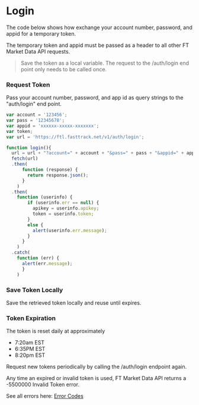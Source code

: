 # Login

The code below shows how exchange your account number, password, and appid for a temporary token.

The temporary token and appid must be passed as a header to all other FT Market Data API requests.

>Save the token as a local variable. The request to the /auth/login end point only needs to be called once.

### Request Token

Pass your account number, password, and app id as query strings to the "auth/login" end point.

```javascript
var account = '123456';
var pass = '12345678';
var appid = 'xxxxxx-xxxxx-xxxxxxx';
var token;
var url = 'https://ftl.fasttrack.net/v1/auth/login';

function login(){
  url = url + "?account=" + account + "&pass=" + pass + "&appid=" + appid;
  fetch(url)
  .then(
      function (response) {
        return response.json();
      }
    )
  .then(
    function (userinfo) {
        if (userinfo.err == null) {
          apikey = userinfo.apikey;
          token = userinfo.token;
        }
        else {
          alert(userinfo.err.message);
        }
      }
    )
  .catch(
    function (err) {
      alert(err.message);
      }
    )
```

### Save Token Locally
Save the retrieved token locally and reuse until expires. 

### Token Expiration
The token is reset daily at approximately 
- 7:20am EST
- 6:35PM EST
- 8:20pm EST

Request new tokens periodically by calling the /auth/login endpoint again.

Any time an expired or invalid token is used, FT Market Data API returns a -5500000 Invalid Token error. 

See all errors here: [Error Codes](../01b-Errors.md)

